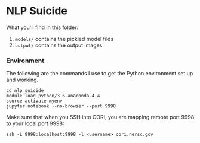 # NLP Suicide

What you'll find in this folder:

1. `models/` contains the pickled model filds
2. `output/` contains the output images


### Environment

The following are the commands I use to get the Python environment set up and working. 

```
cd nlp_suicide
module load python/3.6-anaconda-4.4
source activate myenv
jupyter notebook --no-browser --port 9998
```

Make sure that when you SSH into CORI, you are mapping remote port 9998 to your local port 9998:

```
ssh -L 9998:localhost:9998 -l <username> cori.nersc.gov
```
